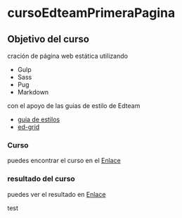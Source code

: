 
# cursoEdteamPrimeraPagina

## Objetivo del curso
cración de página web estática utilizando 
* Gulp
* Sass
* Pug
* Markdown

con el apoyo de las guias de estilo de Edteam
* [guia de estilos](https://ux.ed.team/)
* [ed-grid](https://ed-grid.com/)

### Curso
puedes encontrar el curso en el [Enlace](https://ed.team/cursos/pagina-web)


### resultado del curso
puedes ver el resultado en [Enlace](https://silly-kare-330f78.netlify.com/)

test

